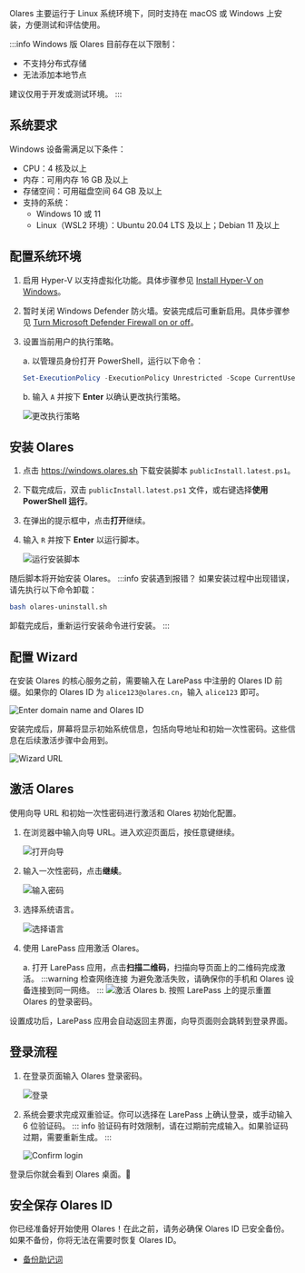 
Olares 主要运行于 Linux 系统环境下，同时支持在 macOS 或 Windows 上安装，方便测试和评估使用。

:::info
Windows 版 Olares 目前存在以下限制：
- 不支持分布式存储
- 无法添加本地节点

建议仅用于开发或测试环境。
:::

## 系统要求

Windows 设备需满足以下条件：
- CPU：4 核及以上
- 内存：可用内存 16 GB 及以上
- 存储空间：可用磁盘空间 64 GB 及以上
- 支持的系统：
    - Windows 10 或 11
    - Linux（WSL2 环境）：Ubuntu 20.04 LTS 及以上；Debian 11 及以上

## 配置系统环境

1. 启用 Hyper-V 以支持虚拟化功能。具体步骤参见 [Install Hyper-V on Windows](https://learn.microsoft.com/en-us/virtualization/hyper-v-on-windows/quick-start/enable-hyper-v)。

2. 暂时关闭 Windows Defender 防火墙。安装完成后可重新启用。具体步骤参见 [Turn Microsoft Defender Firewall on or off](https://support.microsoft.com/en-us/windows/turn-microsoft-defender-firewall-on-or-off-ec0844f7-aebd-0583-67fe-601ecf5d774f)。

3. 设置当前用户的执行策略。

   a. 以管理员身份打开 PowerShell，运行以下命令：
    ```powershell
    Set-ExecutionPolicy -ExecutionPolicy Unrestricted -Scope CurrentUser
    ```
   b. 输入 `A` 并按下 **Enter** 以确认更改执行策略。

   ![更改执行策略](/images/manual/get-started/change-execution-policy.png)

## 安装 Olares

1. 点击 https://windows.olares.sh 下载安装脚本 `publicInstall.latest.ps1`。
2. 下载完成后，双击 `publicInstall.latest.ps1` 文件，或右键选择**使用 PowerShell 运行**。
3. 在弹出的提示框中，点击**打开**继续。
4. 输入 `R` 并按下 **Enter** 以运行脚本。

   ![运行安装脚本](/images/manual/get-started/run-installation-script.png)

随后脚本将开始安装 Olares。
:::info 安装遇到报错？
如果安装过程中出现错误，请先执行以下命令卸载：

```bash
bash olares-uninstall.sh
```
卸载完成后，重新运行安装命令进行安装。
:::
## 配置 Wizard
在安装 Olares 的核心服务之前，需要输入在 LarePass 中注册的 Olares ID 前缀。如果你的 Olares ID 为 `alice123@olares.cn`，输入 `alice123` 即可。

![Enter domain name and Olares ID](/images/zh/manual/get-started/enter-olares-id.png)

安装完成后，屏幕将显示初始系统信息，包括向导地址和初始一次性密码。这些信息在后续激活步骤中会用到。

![Wizard URL](/images/manual/get-started/wizard-url-and-login-password.png)

## 激活 Olares

使用向导 URL 和初始一次性密码进行激活和 Olares 初始化配置。

1. 在浏览器中输入向导 URL。进入欢迎页面后，按任意键继续。

   ![打开向导](/images/manual/get-started/open-wizard.png)
2. 输入一次性密码，点击**继续**。

   ![输入密码](/images/manual/get-started/wizard-enter-password.png)
3. 选择系统语言。

   ![选择语言](/images/manual/get-started/select-language.png)
4. 使用 LarePass 应用激活 Olares。

   a. 打开 LarePass 应用，点击**扫描二维码**，扫描向导页面上的二维码完成激活。
   :::warning 检查网络连接
   为避免激活失败，请确保你的手机和 Olares 设备连接到同一网络。
   :::
   ![激活 Olares](/images/manual/get-started/activate-olares.png)
   b. 按照 LarePass 上的提示重置 Olares 的登录密码。

设置成功后，LarePass 应用会自动返回主界面，向导页面则会跳转到登录界面。

## 登录流程

1. 在登录页面输入 Olares 登录密码。

   ![登录](/images/manual/get-started/log-in.png)
2. 系统会要求完成双重验证。你可以选择在 LarePass 上确认登录，或手动输入 6 位验证码。
   ::: info
   验证码有时效限制，请在过期前完成输入。如果验证码过期，需要重新生成。
   :::

   ![Confirm login](/images/manual/get-started/confirm-login.png)

登录后你就会看到 Olares 桌面。🎉

## 安全保存 Olares ID
你已经准备好开始使用 Olares！在此之前，请务必确保 Olares ID 已安全备份。如果不备份，你将无法在需要时恢复 Olares ID。

- [备份助记词](./back-up-mnemonics.md)
